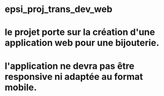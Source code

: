 # epsi_proj_trans_dev_web
# le projet porte sur la création d'une application web pour une bijouterie.
# l'application ne devra pas être responsive ni adaptée au format mobile.

